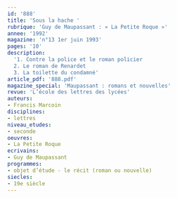 ```yaml
---
id: '888'
title: 'Sous la hache '
rubrique: 'Guy de Maupassant : « La Petite Roque »'
annee: '1992'
magazine: 'n°13 1er juin 1993'
pages: '10'
description: 
  '1. Contre la police et le roman policier
  2. Le roman de Renardet
  3. La toilette du condamné'
article_pdf: '888.pdf'
magazine_special: 'Maupassant : romans et nouvelles'
revue: 'L’école des lettres des lycées'
auteurs:
- Francis Marcoin
disciplines:
- lettres
niveau_etudes:
- seconde
oeuvres:
- La Petite Roque
ecrivains:
- Guy de Maupassant
programmes:
- objet d’étude - le récit (roman ou nouvelle)
siecles:
- 19e siècle
---
```

